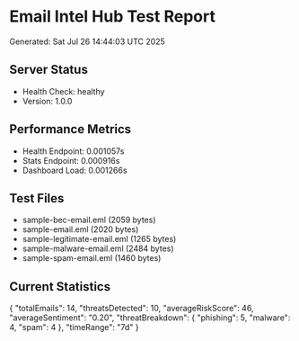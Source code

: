 # Email Intel Hub Test Report
Generated: Sat Jul 26 14:44:03 UTC 2025

## Server Status
- Health Check: healthy
- Version: 1.0.0

## Performance Metrics
- Health Endpoint: 0.001057s
- Stats Endpoint: 0.000916s
- Dashboard Load: 0.001266s

## Test Files
- sample-bec-email.eml (2059 bytes)
- sample-email.eml (2020 bytes)
- sample-legitimate-email.eml (1265 bytes)
- sample-malware-email.eml (2484 bytes)
- sample-spam-email.eml (1460 bytes)

## Current Statistics
{
  "totalEmails": 14,
  "threatsDetected": 10,
  "averageRiskScore": 46,
  "averageSentiment": "0.20",
  "threatBreakdown": {
    "phishing": 5,
    "malware": 4,
    "spam": 4
  },
  "timeRange": "7d"
}
